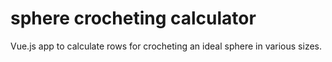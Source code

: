 # sphere crocheting calculator

Vue.js app to calculate rows for crocheting an ideal sphere in various sizes.
